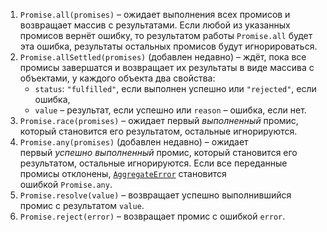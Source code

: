 1. `Promise.all(promises)` – ожидает выполнения всех промисов и возвращает массив с результатами. Если любой из указанных промисов вернёт ошибку, то результатом работы `Promise.all` будет эта ошибка, результаты остальных промисов будут игнорироваться.
2. `Promise.allSettled(promises)` (добавлен недавно) – ждёт, пока все промисы завершатся и возвращает их результаты в виде массива с объектами, у каждого объекта два свойства:
    - `status`: `"fulfilled"`, если выполнен успешно или `"rejected"`, если ошибка,
    - `value` – результат, если успешно или `reason` – ошибка, если нет.
3. `Promise.race(promises)` – ожидает первый _выполненный_ промис, который становится его результатом, остальные игнорируются.
4. `Promise.any(promises)` (добавлен недавно) – ожидает первый _успешно выполненный_ промис, который становится его результатом, остальные игнорируются. Если все переданные промисы отклонены, [`AggregateError`](https://developer.mozilla.org/ru/docs/Web/JavaScript/Reference/Global_Objects/AggregateError) становится ошибкой `Promise.any`.
5. `Promise.resolve(value)` – возвращает успешно выполнившийся промис с результатом `value`.
6. `Promise.reject(error)` – возвращает промис с ошибкой `error`.

